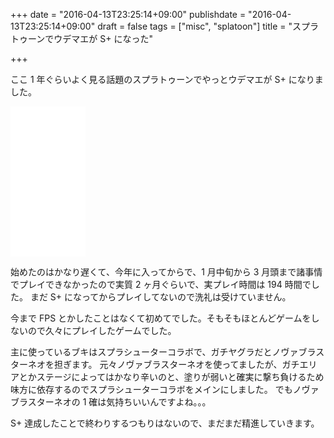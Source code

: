 +++
date = "2016-04-13T23:25:14+09:00"
publishdate = "2016-04-13T23:25:14+09:00"
draft = false
tags = ["misc", "splatoon"]
title = "スプラトゥーンでウデマエが S+ になった"

+++

ここ 1 年ぐらいよく見る話題のスプラトゥーンでやっとウデマエが S+ になりました。

<iframe src="//rcm-fe.amazon-adsystem.com/e/cm?lt1=_blank&bc1=000000&IS2=1&bg1=FFFFFF&fc1=000000&lc1=0000FF&t=naoina09-22&o=9&p=8&l=as4&m=amazon&f=ifr&ref=ss_til&asins=B00VDVY1C8" style="width:120px;height:240px;" scrolling="no" marginwidth="0" marginheight="0" frameborder="0"></iframe>

始めたのはかなり遅くて、今年に入ってからで、1 月中旬から 3 月頭まで諸事情でプレイできなかったので実質 2 ヶ月ぐらいで、実プレイ時間は 194 時間でした。
まだ S+ になってからプレイしてないので洗礼は受けていません。

今まで FPS とかしたことはなくて初めてでした。そもそもほとんどゲームをしないので久々にプレイしたゲームでした。

主に使っているブキはスプラシューターコラボで、ガチヤグラだとノヴァブラスターネオを担ぎます。
元々ノヴァブラスターネオを使ってましたが、ガチエリアとかステージによってはかなり辛いのと、塗りが弱いと確実に撃ち負けるため味方に依存するのでスプラシューターコラボをメインにしました。
でもノヴァブラスターネオの 1 確は気持ちいいんですよね。。。

S+ 達成したことで終わりするつもりはないので、まだまだ精進していきます。
